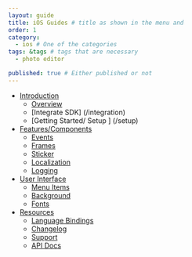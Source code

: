 ```yaml
---
layout: guide
title: iOS Guides # title as shown in the menu and 
order: 1
category: 
  - ios # One of the categories
tags: &tags # tags that are necessary
  - photo editor 

published: true # Either published or not 
---
```


- [Introduction](/introduction)
  - [Overview](/overview)
  - [Integrate SDK] (/integration)
  - [Getting Started/ Setup ] (/setup)
- [Features/Components](/features)
  - [Events](/features/events)
  - [Frames](/features/frames)
  - [Sticker](/features/sticker)
  - [Localization](/features/language)
  - [Logging](/features/logging)
- [User Interface](/ui)
  - [Menu Items](/ui#menu_items)
  - [Background](/ui#menu)
  - [Fonts](/ui#menu#fonts)
- [Resources](/resources)
  - [Language Bindings](/bindings)
  - [Changelog](/bindings)
  - [Support](/bindings)
  - [API Docs](https://static.photoeditorsdk.com/docs/ios/v3_0)

     